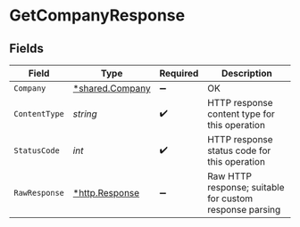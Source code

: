 # GetCompanyResponse


## Fields

| Field                                                    | Type                                                     | Required                                                 | Description                                              |
| -------------------------------------------------------- | -------------------------------------------------------- | -------------------------------------------------------- | -------------------------------------------------------- |
| `Company`                                                | [*shared.Company](../../../pkg/models/shared/company.md) | :heavy_minus_sign:                                       | OK                                                       |
| `ContentType`                                            | *string*                                                 | :heavy_check_mark:                                       | HTTP response content type for this operation            |
| `StatusCode`                                             | *int*                                                    | :heavy_check_mark:                                       | HTTP response status code for this operation             |
| `RawResponse`                                            | [*http.Response](https://pkg.go.dev/net/http#Response)   | :heavy_minus_sign:                                       | Raw HTTP response; suitable for custom response parsing  |